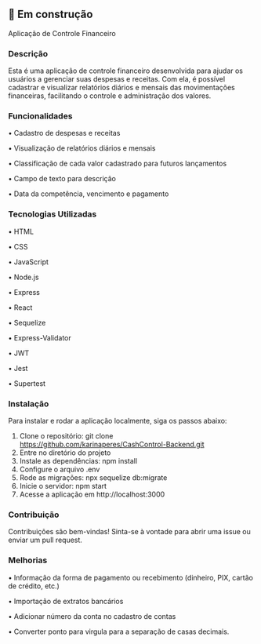 ## :construction: Em construção

Aplicação de Controle Financeiro

### Descrição

Esta é uma aplicação de controle financeiro desenvolvida para ajudar os usuários a gerenciar suas despesas e receitas. Com ela, é possível cadastrar e visualizar relatórios diários e mensais das movimentações financeiras, facilitando o controle e administração dos valores.

### Funcionalidades

•	Cadastro de despesas e receitas

•	Visualização de relatórios diários e mensais

•	Classificação de cada valor cadastrado para futuros lançamentos

•	Campo de texto para descrição

•	Data da competência, vencimento e pagamento

### Tecnologias Utilizadas

•	HTML

•	CSS

•	JavaScript

•	Node.js

•	Express

•	React

•	Sequelize

•	Express-Validator

•	JWT

•	Jest

•	Supertest


### Instalação

Para instalar e rodar a aplicação localmente, siga os passos abaixo:

1.	Clone o repositório: git clone https://github.com/karinaperes/CashControl-Backend.git
2.	Entre no diretório do projeto
3.	Instale as dependências: npm install
4.	Configure o arquivo .env
5.	Rode as migrações: npx sequelize db:migrate
6.	Inicie o servidor: npm start
7.	Acesse a aplicação em http://localhost:3000

   
### Contribuição

Contribuições são bem-vindas! Sinta-se à vontade para abrir uma issue ou enviar um pull request.

### Melhorias

•	Informação da forma de pagamento ou recebimento (dinheiro, PIX, cartão de crédito, etc.) 

•	Importação de extratos bancários

•   Adicionar número da conta no cadastro de contas

•   Converter ponto para virgula para a separação de casas decimais.
